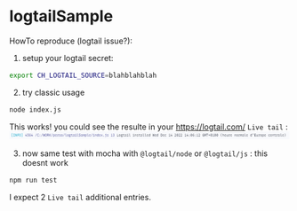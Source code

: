 # logtailSample

HowTo reproduce (logtail issue?):

1) setup your logtail secret:

```bash
export CH_LOGTAIL_SOURCE=blahblahblah
```

2) try classic usage

```bash
node index.js
```

This works! you could see the resulte in your https://logtail.com/ `Live tail` :
![img.png](img.png)

3) now same test with mocha with `@logtail/node` or `@logtail/js` : this doesnt work

```bash
npm run test
```

I expect 2 `Live tail` additional entries.